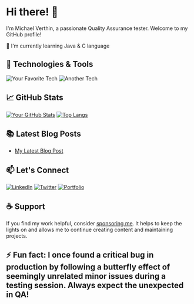 # Hi there! 👋

I'm Michael Verthin, a passionate Quality Assurance tester. Welcome to my GitHub profile! 

🌱 I'm currently learning Java & C language

## 🔧 Technologies & Tools

![Your Favorite Tech](https://img.shields.io/badge/-Tech-333333?style=flat&logo=tech)
![Another Tech](https://img.shields.io/badge/-Another%20Tech-333333?style=flat&logo=another-tech)

## 📈 GitHub Stats

[![Your GitHub Stats](https://github-readme-stats.vercel.app/api?username=MichaelVerthin&count_private=true&show_icons=true&theme=radical)](https://github.com/MichaelVerthin)
[![Top Langs](https://github-readme-stats.vercel.app/api/top-langs/?username=yourusername&layout=compact)](https://github.com/yourusername)

## 📚 Latest Blog Posts

<!-- BLOG-POST-LIST:START -->
- [My Latest Blog Post](https://medium.com/@MichaelVerthin)
<!-- BLOG-POST-LIST:END -->

## 📫 Let's Connect

[![LinkedIn](https://img.shields.io/badge/-LinkedIn-0077B5?style=flat&logo=LinkedIn&logoColor=white)](https://www.linkedin.com/in/michael-verthin/)
[![Twitter](https://img.shields.io/badge/-Twitter-1DA1F2?style=flat&logo=Twitter&logoColor=white)](https://twitter.com/MishaSpren)
[![Portfolio](https://img.shields.io/badge/-Portfolio-%23000000?style=flat)](https://michaelverthin.github.io/qa)


## ☕ Support

If you find my work helpful, consider [sponsoring me](https://github.com/sponsors/MichaelVerthin). It helps to keep the lights on and allows me to continue creating content and maintaining projects.

## ⚡ Fun fact: I once found a critical bug in production by following a butterfly effect of seemingly unrelated minor issues during a testing session. Always expect the unexpected in QA!

